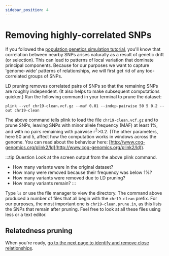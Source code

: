 ```yaml
---
sidebar_position: 4
---
```


# Removing highly-correlated SNPs

If you followed the [population genetics simulation tutorial](/population_genetics/simulation/), you'll know that correlation between
nearby SNPs arises naturally as a result of genetic drift (or selection). This can lead to patterns of local
variation that dominate principal components. Because for our purposes we want to capture 'genome-wide' patterns
of relationships, we will first get rid of any too-correlated groups of SNPs.

LD pruning removes correlated pairs of SNPs so that the remaining SNPs are roughly independent. (It also helps
to make subsequent computations quicker.) Run the following command in your terminal to prune the dataset:

```
plink --vcf chr19-clean.vcf.gz --maf 0.01 --indep-pairwise 50 5 0.2 --out chr19-clean 
```

The above command tells plink to load the file `chr19-clean.vcf.gz` and to prune SNPs, leaving SNPs
with minor allele frequency (MAF) at least 1%, and with no pairs remaining with pairwise
r<sup>2</sup>>0.2. (The other parameters, here 50 and 5, affect how the computation works in
windows across the genome. You can read about the behaviour here:
[http://www.cog-genomics.org/plink2/ld](http://www.cog-genomics.org/plink2/ld)).

:::tip Question
Look at the screen output from the above plink command.  
* How many variants were in the original dataset?
* How many were removed because their frequency was below 1%?
* How many variants were removed due to LD pruning?
* How many variants remain?
:::

Type `ls` or use the file manager to view the directory.  The command above produced a number of files that all begin with the `chr19-clean` prefix.  For our purposes, the most important one is `chr19-clean.prune.in`, as this lists the SNPs that remain after pruning.  Feel free to look at all these files using less or a text editor.

## Relatedness pruning

When you're ready, [go to the next page to identify and remove close relationships](relatedness_pruning.md).
